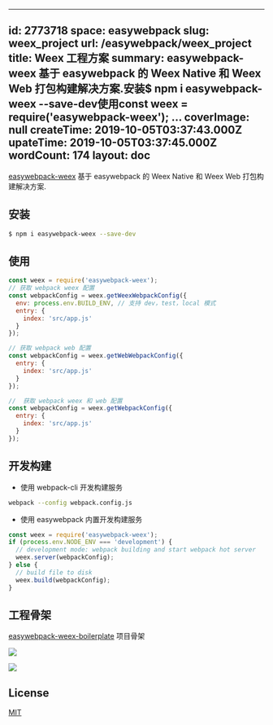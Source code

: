 
---
id: 2773718
space: easywebpack
slug: weex_project
url: /easywebpack/weex_project
title: Weex 工程方案
summary: easywebpack-weex 基于 easywebpack 的 Weex Native 和 Weex Web 打包构建解决方案.安装$ npm i easywebpack-weex --save-dev使用const weex = require('easywebpack-weex'); ...
coverImage: null
createTime: 2019-10-05T03:37:43.000Z 
upateTime: 2019-10-05T03:37:45.000Z
wordCount: 174
layout: doc
---
[easywebpack-weex](https://github.com/easy-team/easywebpack-weex) 基于 easywebpack 的 Weex Native 和 Weex Web 打包构建解决方案.


## 安装

```bash
$ npm i easywebpack-weex --save-dev
```


## 使用

```javascript
const weex = require('easywebpack-weex');
// 获取 webpack weex 配置
const webpackConfig = weex.getWeexWebpackConfig({
  env: process.env.BUILD_ENV, // 支持 dev，test，local 模式
  entry: {
    index: 'src/app.js'
  }
});

// 获取 webpack web 配置
const webpackConfig = weex.getWebWebpackConfig({
  entry: {
    index: 'src/app.js'
  }
});

//  获取 webpack weex 和 web 配置
const webpackConfig = weex.getWebpackConfig({
  entry: {
    index: 'src/app.js'
  }
});
```


## 开发构建

- 使用 webpack-cli 开发构建服务<br />

```bash
webpack --config webpack.config.js
```

- 使用 easywebpack 内置开发构建服务<br />

```javascript
const weex = require('easywebpack-weex');
if (process.env.NODE_ENV === 'development') {
  // development mode: webpack building and start webpack hot server
  weex.server(webpackConfig);
} else {
  // build file to disk
  weex.build(webpackConfig);
}
```


## 工程骨架

[easywebpack-weex-boilerplate](https://github.com/easy-team/easywebpack-weex-boilerplate) 项目骨架

![](https://cdn.nlark.com/yuque/0/2018/png/116733/1544507323476-3af27d63-a981-4ba5-bbec-eb5711a7a51e.png#align=left&display=inline&height=490&originHeight=567&originWidth=957&search=&status=done&width=827)

![](https://cdn.nlark.com/yuque/0/2018/png/116733/1544507330217-766950e6-7b84-4d6e-ac46-7282f29886cb.png#align=left&display=inline&height=629&originHeight=713&originWidth=937&search=&status=done&width=827)


## License

[MIT](https://www.yuque.com/easy-team/frontend/weex/LICENSE)

  